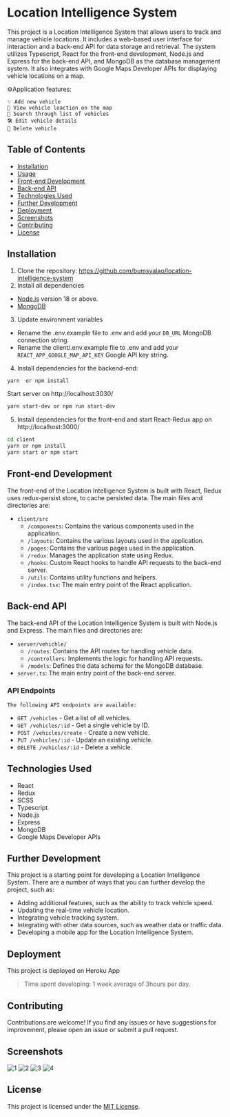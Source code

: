 # Location Intelligence System

This project is a Location Intelligence System that allows users to track and manage vehicle locations. It includes a web-based user interface for interaction and a back-end API for data storage and retrieval. The system utilizes Typescript, React for the front-end development, Node.js and Express for the back-end API, and MongoDB as the database management system. It also integrates with Google Maps Developer APIs for displaying vehicle locations on a map.

⚙️Application features:

    ✨ Add new vehicle
    📲 View vehicle loaction on the map
    📌 Search through list of vehicles
    🛠 Edit vehicle details
    🚀 Delete vehicle

## Table of Contents

- [Installation](#Installation)
- [Usage](#Usage)
- [Front-end Development](#Front-endDevelopment)
- [Back-end API](#Back-endAPI)
- [Technologies Used](#TechnologiesUsed)
- [Further Development](#FurtherDevelopment)
- [Deployment](#Deployment)
- [Screenshots](#screenshots)
- [Contributing](#Contributing)
- [License](#License)

## Installation

1. Clone the repository: https://github.com/bumsyalao/location-intelligence-system
2. Install all dependencies
- [Node.js](https://nodejs.org) version 18 or above.
- [MongoDB](https://www.mongodb.com/)
3. Update environment variables
- Rename the .env.example file to .env and add your `DB_URL` MongoDB connection string.
- Rename the client/.env.example file to .env and add your `REACT_APP_GOOGLE_MAP_API_KEY` Google API key string.

4. Install dependencies for the backend-end:
```bash
yarn  or npm install
```
Start server on http://localhost:3030/
```bash
yarn start-dev or npm run start-dev
```

5. Install dependencies for the front-end and start React-Redux app on http://localhost:3000/
```bash
cd client
yarn or npm install
yarn start or npm start 
```


## Front-end Development

The front-end of the Location Intelligence System is built with React, Redux uses redux-persist store, to cache persisted data. The main files and directories are:

- `client/src`
    - `/components`: Contains the various components used in the application.
    - `/layouts`: Contains the various layouts used in the application.
    - `/pages`: Contains the various pages used in the application.
    - `/redux`: Manages the application state using Redux.
    - `/hooks`: Custom React hooks to handle API requests to the back-end server.
    - `/utils`: Contains utility functions and helpers.
    - `/index.tsx`: The main entry point of the React application.

## Back-end API

The back-end API of the Location Intelligence System is built with Node.js and Express. The main files and directories are:
- `server/vehichle/`    
    - `/routes`: Contains the API routes for handling vehicle data.
    - `/controllers`: Implements the logic for handling API requests.
    - `/models`: Defines the data schema for the MongoDB database.
- `server.ts`: The main entry point of the back-end server.
### API Endpoints
    The following API endpoints are available:

- `GET /vehicles` - Get a list of all vehicles.
- `GET /vehicles/:id` - Get a single vehicle by ID.
- `POST /vehicles/create` - Create a new vehicle.
- `PUT /vehicles/:id` - Update an existing vehicle.
- `DELETE /vehicles/:id` - Delete a vehicle.

## Technologies Used

- React
- Redux
- SCSS
- Typescript
- Node.js
- Express
- MongoDB
- Google Maps Developer APIs

## Further Development
This project is a starting point for developing a Location Intelligence System. There are a number of ways that you can further develop the project, such as:

- Adding additional features, such as the ability to track vehicle speed.
- Updating the real-time vehicle location.
- Integrating vehicle tracking system.
- Integrating with other data sources, such as weather data or traffic data.
- Developing a mobile app for the Location Intelligence System.

## Deployment
This project is deployed on Heroku App

> Time spent developing: 1 week average of 3hours per day.

## Contributing

Contributions are welcome! If you find any issues or have suggestions for improvement, please open an issue or submit a pull request.

## Screenshots
![1](https://res.cloudinary.com/dcpfdxsly/image/upload/v1689812915/Screen_Shot_2023-07-20_at_4.26.10_AM_sl7p3k.png)
![2](https://res.cloudinary.com/dcpfdxsly/image/upload/v1689812915/Screen_Shot_2023-07-20_at_4.25.57_AM_xtivkr.png)
![3](https://res.cloudinary.com/dcpfdxsly/image/upload/v1689812915/Screen_Shot_2023-07-20_at_4.27.04_AM_entgb9.png)
![4](https://res.cloudinary.com/dcpfdxsly/image/upload/v1689812915/Screen_Shot_2023-07-20_at_4.27.44_AM_nvzfry.png)

## License

This project is licensed under the [MIT License](LICENSE).
